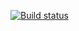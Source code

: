 [![Build status](https://ci.appveyor.com/api/projects/status/1c35lqth98d44sgc/branch/main?svg=true)](https://ci.appveyor.com/project/Tatyanochka16/at-hw-4/branch/main)
